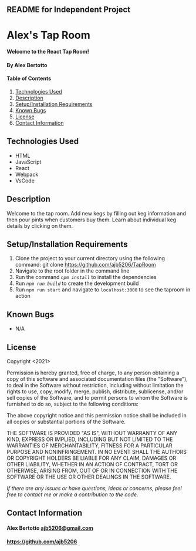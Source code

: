 ## README for Independent Project 

# Alex's Tap Room

#### Welcome to the React Tap Room!

#### **By Alex Bertotto**
#### Table of Contents

1. [Technologies Used](#technologies)
2. [Description](#description)
3. [Setup/Installation Requirements](#setup/install)
4. [Known Bugs](#knownbugs)
5. [License](#license)
6. [Contact Information](#contact)

## Technologies Used <a id="technologies"></a>

* HTML
* JavaScript
* React
* Webpack
* VsCode

## Description <a id="description"></a>

Welcome to the tap room. Add new kegs by filling out keg information and then pour pints when customers buy them.
Learn about individual keg details by clicking on them. 

## Setup/Installation Requirements <a id="setup/install"></a>

1. Clone the project to your current directory using the following command: git clone https://github.com/ajb5206/TapRoom
2. Navigate to the root folder in the command line
3. Run the command _`npm install`_ to install the dependencies
4. Run _`npm run build`_ to create the development build
5. Run `npm run start` and navigate to `localhost:3000` to see the taproom in action

## Known Bugs <a id="knownbugs"></a>
* N/A

## License
Copyright <2021> <MIT>

Permission is hereby granted, free of charge, to any person obtaining a copy of this software and associated documentation files (the "Software"), to deal in the Software without restriction, including without limitation the rights to use, copy, modify, merge, publish, distribute, sublicense, and/or sell copies of the Software, and to permit persons to whom the Software is furnished to do so, subject to the following conditions:

The above copyright notice and this permission notice shall be included in all copies or substantial portions of the Software.

THE SOFTWARE IS PROVIDED "AS IS", WITHOUT WARRANTY OF ANY KIND, EXPRESS OR IMPLIED, INCLUDING BUT NOT LIMITED TO THE WARRANTIES OF MERCHANTABILITY, FITNESS FOR A PARTICULAR PURPOSE AND NONINFRINGEMENT. IN NO EVENT SHALL THE AUTHORS OR COPYRIGHT HOLDERS BE LIABLE FOR ANY CLAIM, DAMAGES OR OTHER LIABILITY, WHETHER IN AN ACTION OF CONTRACT, TORT OR OTHERWISE, ARISING FROM, OUT OF OR IN CONNECTION WITH THE SOFTWARE OR THE USE OR OTHER DEALINGS IN THE SOFTWARE.

_If there are any issues or have questions, ideas or concerns, please feel free to contact me or make a contribution to the code._

## Contact Information <a id="contact"></a>
#### Alex Bertotto ajb5206@gmail.com 
#### https://github.com/ajb5206